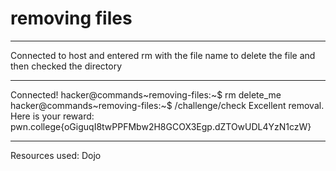 # removing files
***
Connected to host and entered rm with the file name to delete the file and then checked the directory
***
Connected!
hacker@commands~removing-files:~$ rm delete_me
hacker@commands~removing-files:~$ /challenge/check
Excellent removal. Here is your reward:
pwn.college{oGiguqI8twPPFMbw2H8GCOX3Egp.dZTOwUDL4YzN1czW}
***
Resources used:
Dojo
